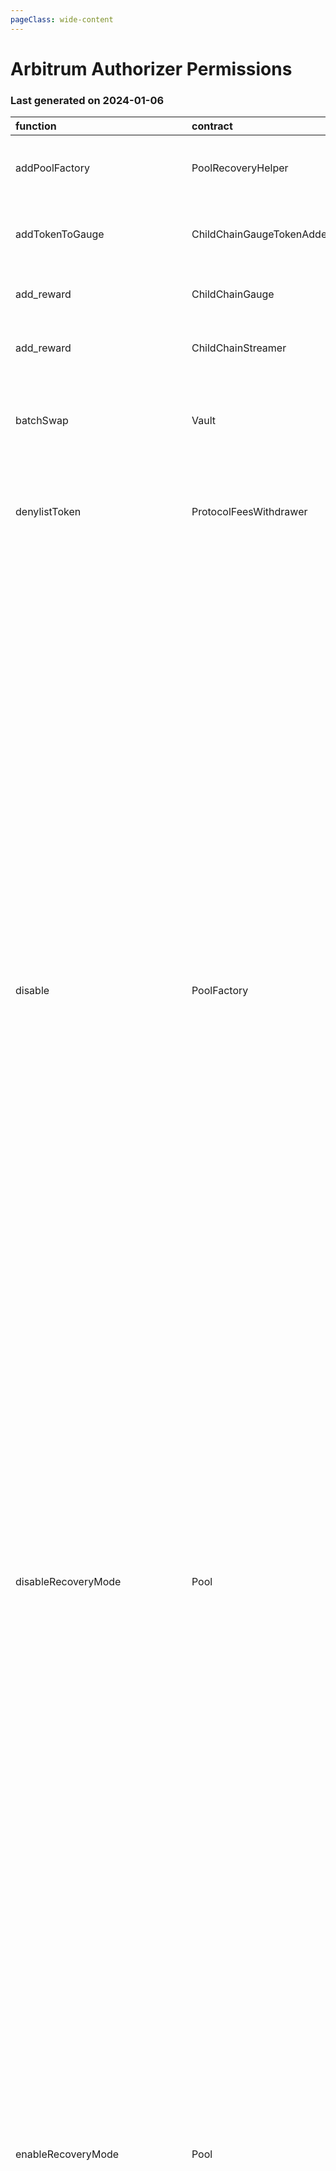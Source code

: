 ```yaml
---
pageClass: wide-content
---
```


# Arbitrum Authorizer Permissions

### Last generated on 2024-01-06

| function                          | contract                       | callerNames                                                                                                                                                                                                                    | callerAddresses                                                                                                                                                                                                                                                                                                                                                                                                                                                                                                                                                                                                          | deployments                                                                                                                                                                                                                                                                                                                                                                                                                                                                                                                                                                                                                                                                                                                                                                                                                                                                                                                                                                                                                                                                                                                                                                                                                                                                                                                                                                                                                                                                                                                                                                                                                                                                                                                                                                                                                                                                                                                                                                                                                                                                                                                                                                                                                                                                                                                                                                                                                                                                                                                                                                                                                                                                   | description                                                                                                                                                                                                                                                      |
|:----------------------------------|:-------------------------------|:-------------------------------------------------------------------------------------------------------------------------------------------------------------------------------------------------------------------------------|:-------------------------------------------------------------------------------------------------------------------------------------------------------------------------------------------------------------------------------------------------------------------------------------------------------------------------------------------------------------------------------------------------------------------------------------------------------------------------------------------------------------------------------------------------------------------------------------------------------------------------|:------------------------------------------------------------------------------------------------------------------------------------------------------------------------------------------------------------------------------------------------------------------------------------------------------------------------------------------------------------------------------------------------------------------------------------------------------------------------------------------------------------------------------------------------------------------------------------------------------------------------------------------------------------------------------------------------------------------------------------------------------------------------------------------------------------------------------------------------------------------------------------------------------------------------------------------------------------------------------------------------------------------------------------------------------------------------------------------------------------------------------------------------------------------------------------------------------------------------------------------------------------------------------------------------------------------------------------------------------------------------------------------------------------------------------------------------------------------------------------------------------------------------------------------------------------------------------------------------------------------------------------------------------------------------------------------------------------------------------------------------------------------------------------------------------------------------------------------------------------------------------------------------------------------------------------------------------------------------------------------------------------------------------------------------------------------------------------------------------------------------------------------------------------------------------------------------------------------------------------------------------------------------------------------------------------------------------------------------------------------------------------------------------------------------------------------------------------------------------------------------------------------------------------------------------------------------------------------------------------------------------------------------------------------------------|:-----------------------------------------------------------------------------------------------------------------------------------------------------------------------------------------------------------------------------------------------------------------|
| addPoolFactory                    | PoolRecoveryHelper             | ['multisigs/blabs_ops']                                                                                                                                                                                                        | ['[0x56ebA8dcDcEC3161Dd220c4B4131c27aF201F892](https://arbiscan.io/address/0x56ebA8dcDcEC3161Dd220c4B4131c27aF201F892)']                                                                                                                                                                                                                                                                                                                                                                                                                                                                                                 | ['[20221123-pool-recovery-helper](https://github.com/balancer/balancer-deployments/blob/master/tasks/20221123-pool-recovery-helper)']                                                                                                                                                                                                                                                                                                                                                                                                                                                                                                                                                                                                                                                                                                                                                                                                                                                                                                                                                                                                                                                                                                                                                                                                                                                                                                                                                                                                                                                                                                                                                                                                                                                                                                                                                                                                                                                                                                                                                                                                                                                                                                                                                                                                                                                                                                                                                                                                                                                                                                                                         | Adds a Pool Factory and all pools it created to the [poolRecoveryHelper](https://forum.balancer.fi/t/bip-121-permission-granting-recovery-mode/4045#grant-the-following-roles-to-the-balancer-labs-ops-multisigs-on-each-network-5) for monitoring.              |
| addTokenToGauge                   | ChildChainGaugeTokenAdder      | ['multisigs/lm']                                                                                                                                                                                                               | ['[0xc38c5f97B34E175FFd35407fc91a937300E33860](https://arbiscan.io/address/0xc38c5f97B34E175FFd35407fc91a937300E33860)']                                                                                                                                                                                                                                                                                                                                                                                                                                                                                                 | ['[20220527-child-chain-gauge-token-adder](https://github.com/balancer/balancer-deployments/blob/master/tasks/20220527-child-chain-gauge-token-adder)']                                                                                                                                                                                                                                                                                                                                                                                                                                                                                                                                                                                                                                                                                                                                                                                                                                                                                                                                                                                                                                                                                                                                                                                                                                                                                                                                                                                                                                                                                                                                                                                                                                                                                                                                                                                                                                                                                                                                                                                                                                                                                                                                                                                                                                                                                                                                                                                                                                                                                                                       | Whitelists a new token to be used as a reward token for a particular gauge.                                                                                                                                                                                      |
| add_reward                        | ChildChainGauge                | ['multisigs/lm']                                                                                                                                                                                                               | ['[0xc38c5f97B34E175FFd35407fc91a937300E33860](https://arbiscan.io/address/0xc38c5f97B34E175FFd35407fc91a937300E33860)']                                                                                                                                                                                                                                                                                                                                                                                                                                                                                                 | ['[20230316-child-chain-gauge-factory-v2](https://github.com/balancer/balancer-deployments/blob/master/tasks/20230316-child-chain-gauge-factory-v2)']                                                                                                                                                                                                                                                                                                                                                                                                                                                                                                                                                                                                                                                                                                                                                                                                                                                                                                                                                                                                                                                                                                                                                                                                                                                                                                                                                                                                                                                                                                                                                                                                                                                                                                                                                                                                                                                                                                                                                                                                                                                                                                                                                                                                                                                                                                                                                                                                                                                                                                                         | Enables a reward token for direct incentives on a gauge.                                                                                                                                                                                                         |
| add_reward                        | ChildChainStreamer             | ['20220527-child-chain-gauge-token-adder/ChildChainGaugeTokenAdder']                                                                                                                                                           | ['[0xbfD9769b061E57e478690299011A028194D66e3C](https://arbiscan.io/address/0xbfD9769b061E57e478690299011A028194D66e3C)']                                                                                                                                                                                                                                                                                                                                                                                                                                                                                                 | ['[20220413-child-chain-gauge-factory](https://github.com/balancer/balancer-deployments/blob/master/tasks/20220413-child-chain-gauge-factory)']                                                                                                                                                                                                                                                                                                                                                                                                                                                                                                                                                                                                                                                                                                                                                                                                                                                                                                                                                                                                                                                                                                                                                                                                                                                                                                                                                                                                                                                                                                                                                                                                                                                                                                                                                                                                                                                                                                                                                                                                                                                                                                                                                                                                                                                                                                                                                                                                                                                                                                                               | Not Found                                                                                                                                                                                                                                                        |
| batchSwap                         | Vault                          | ['20211203-batch-relayer/BalancerRelayer', '20231031-batch-relayer-v6/BalancerRelayer', '20230314-batch-relayer-v5/BalancerRelayer', '20220720-batch-relayer-v3/BalancerRelayer', '20220916-batch-relayer-v4/BalancerRelayer'] | ['[0x9B892E515D2Ab8869F17488d64B3b918731cc70d](https://arbiscan.io/address/0x9B892E515D2Ab8869F17488d64B3b918731cc70d)', '[0x5bf3B7c14b10f16939d63Bd679264A1Aa951B4D5](https://arbiscan.io/address/0x5bf3B7c14b10f16939d63Bd679264A1Aa951B4D5)', '[0x42E49B48573c725ee32d2579060Ed06894f97002](https://arbiscan.io/address/0x42E49B48573c725ee32d2579060Ed06894f97002)', '[0x466262c2a275aB106E54D95B5B04603e12b58cA1](https://arbiscan.io/address/0x466262c2a275aB106E54D95B5B04603e12b58cA1)', '[0x598ce0f1ab64B27256759ef99d883EE51138b9bd](https://arbiscan.io/address/0x598ce0f1ab64B27256759ef99d883EE51138b9bd)'] | ['[20210418-vault](https://github.com/balancer/balancer-deployments/blob/master/tasks/20210418-vault)']                                                                                                                                                                                                                                                                                                                                                                                                                                                                                                                                                                                                                                                                                                                                                                                                                                                                                                                                                                                                                                                                                                                                                                                                                                                                                                                                                                                                                                                                                                                                                                                                                                                                                                                                                                                                                                                                                                                                                                                                                                                                                                                                                                                                                                                                                                                                                                                                                                                                                                                                                                       | Allow a relayer to make a multihop trade or source liquidity from multiple pools on a users behalf.  [Relayer permissions notes](https://github.com/BalancerMaxis/multisig-ops/blob/staging/docs/Authorizer/vault_permissions.md).                               |
| denylistToken                     | ProtocolFeesWithdrawer         | ['multisigs/emergency']                                                                                                                                                                                                        | ['[0xf404C5a0c02397f0908A3524fc5eb84e68Bbe60D](https://arbiscan.io/address/0xf404C5a0c02397f0908A3524fc5eb84e68Bbe60D)']                                                                                                                                                                                                                                                                                                                                                                                                                                                                                                 | ['[20220517-protocol-fee-withdrawer](https://github.com/balancer/balancer-deployments/blob/master/tasks/20220517-protocol-fee-withdrawer)']                                                                                                                                                                                                                                                                                                                                                                                                                                                                                                                                                                                                                                                                                                                                                                                                                                                                                                                                                                                                                                                                                                                                                                                                                                                                                                                                                                                                                                                                                                                                                                                                                                                                                                                                                                                                                                                                                                                                                                                                                                                                                                                                                                                                                                                                                                                                                                                                                                                                                                                                   | Adds a token to the ProtocolFeeWithdrawer deny list which prevents the withdrawal of that token from the ProtocolFeeCollector.                                                                                                                                   |
| disable                           | PoolFactory                    | ['multisigs/dao', 'multisigs/emergency', 'multisigs/blabs_ops']                                                                                                                                                                | ['[0xaF23DC5983230E9eEAf93280e312e57539D098D0](https://arbiscan.io/address/0xaF23DC5983230E9eEAf93280e312e57539D098D0)', '[0xf404C5a0c02397f0908A3524fc5eb84e68Bbe60D](https://arbiscan.io/address/0xf404C5a0c02397f0908A3524fc5eb84e68Bbe60D)', '[0x56ebA8dcDcEC3161Dd220c4B4131c27aF201F892](https://arbiscan.io/address/0x56ebA8dcDcEC3161Dd220c4B4131c27aF201F892)']                                                                                                                                                                                                                                                 | ['[20230206-erc4626-linear-pool-v3](https://github.com/balancer/balancer-deployments/blob/master/tasks/20230206-erc4626-linear-pool-v3)', '[20230320-weighted-pool-v4](https://github.com/balancer/balancer-deployments/blob/master/tasks/20230320-weighted-pool-v4)', '[20230213-yearn-linear-pool](https://github.com/balancer/balancer-deployments/blob/master/tasks/20230213-yearn-linear-pool)', '[20230206-weighted-pool-v3](https://github.com/balancer/balancer-deployments/blob/master/tasks/20230206-weighted-pool-v3)', '[20230411-managed-pool-v2](https://github.com/balancer/balancer-deployments/blob/master/tasks/20230411-managed-pool-v2)', '[20230410-aave-linear-pool-v5](https://github.com/balancer/balancer-deployments/blob/master/tasks/20230410-aave-linear-pool-v5)', '[20230206-aave-rebalanced-linear-pool-v4](https://github.com/balancer/balancer-deployments/blob/master/tasks/20230206-aave-rebalanced-linear-pool-v4)', '[20221122-composable-stable-pool-v2](https://github.com/balancer/balancer-deployments/blob/master/tasks/20221122-composable-stable-pool-v2)', '[20220908-weighted-pool-v2](https://github.com/balancer/balancer-deployments/blob/master/tasks/20220908-weighted-pool-v2)', '[20230711-composable-stable-pool-v5](https://github.com/balancer/balancer-deployments/blob/master/tasks/20230711-composable-stable-pool-v5)', '[20230320-composable-stable-pool-v4](https://github.com/balancer/balancer-deployments/blob/master/tasks/20230320-composable-stable-pool-v4)', '[20230206-composable-stable-pool-v3](https://github.com/balancer/balancer-deployments/blob/master/tasks/20230206-composable-stable-pool-v3)', '[20230409-yearn-linear-pool-v2](https://github.com/balancer/balancer-deployments/blob/master/tasks/20230409-yearn-linear-pool-v2)', '[20211202-no-protocol-fee-lbp](https://github.com/balancer/balancer-deployments/blob/master/tasks/20211202-no-protocol-fee-lbp)', '[20221207-aave-rebalanced-linear-pool-v3](https://github.com/balancer/balancer-deployments/blob/master/tasks/20221207-aave-rebalanced-linear-pool-v3)', '[20230409-erc4626-linear-pool-v4](https://github.com/balancer/balancer-deployments/blob/master/tasks/20230409-erc4626-linear-pool-v4)', '[20221021-managed-pool](https://github.com/balancer/balancer-deployments/blob/master/tasks/20221021-managed-pool)', '[20220817-aave-rebalanced-linear-pool](https://github.com/balancer/balancer-deployments/blob/master/tasks/20220817-aave-rebalanced-linear-pool)', '[20220906-composable-stable-pool](https://github.com/balancer/balancer-deployments/blob/master/tasks/20220906-composable-stable-pool)'] | Disables new creation of pools from a pool factory.                                                                                                                                                                                                              |
| disableRecoveryMode               | Pool                           | ['multisigs/emergency']                                                                                                                                                                                                        | ['[0xf404C5a0c02397f0908A3524fc5eb84e68Bbe60D](https://arbiscan.io/address/0xf404C5a0c02397f0908A3524fc5eb84e68Bbe60D)']                                                                                                                                                                                                                                                                                                                                                                                                                                                                                                 | ['[20221122-composable-stable-pool-v2](https://github.com/balancer/balancer-deployments/blob/master/tasks/20221122-composable-stable-pool-v2)', '[20230320-weighted-pool-v4](https://github.com/balancer/balancer-deployments/blob/master/tasks/20230320-weighted-pool-v4)', '[20230320-composable-stable-pool-v4](https://github.com/balancer/balancer-deployments/blob/master/tasks/20230320-composable-stable-pool-v4)', '[20230711-composable-stable-pool-v5](https://github.com/balancer/balancer-deployments/blob/master/tasks/20230711-composable-stable-pool-v5)', '[20230206-weighted-pool-v3](https://github.com/balancer/balancer-deployments/blob/master/tasks/20230206-weighted-pool-v3)', '[20230206-composable-stable-pool-v3](https://github.com/balancer/balancer-deployments/blob/master/tasks/20230206-composable-stable-pool-v3)', '[20220906-composable-stable-pool](https://github.com/balancer/balancer-deployments/blob/master/tasks/20220906-composable-stable-pool)']                                                                                                                                                                                                                                                                                                                                                                                                                                                                                                                                                                                                                                                                                                                                                                                                                                                                                                                                                                                                                                                                                                                                                                                                                                                                                                                                                                                                                                                                                                                                                                                                                                                                               | Removes a pool from [Recovery Mode](https://medium.com/@0xSkly/inside-balancer-code-recoverymode-9af34ce5ab72).                                                                                                                                                  |
| enableRecoveryMode                | Pool                           | ['multisigs/dao', 'multisigs/emergency', '20221123-pool-recovery-helper/PoolRecoveryHelper']                                                                                                                                   | ['[0xaF23DC5983230E9eEAf93280e312e57539D098D0](https://arbiscan.io/address/0xaF23DC5983230E9eEAf93280e312e57539D098D0)', '[0xf404C5a0c02397f0908A3524fc5eb84e68Bbe60D](https://arbiscan.io/address/0xf404C5a0c02397f0908A3524fc5eb84e68Bbe60D)', '[0xb5e56CC3d2e38e53b1166175C59e921A37cDC1E2](https://arbiscan.io/address/0xb5e56CC3d2e38e53b1166175C59e921A37cDC1E2)']                                                                                                                                                                                                                                                 | ['[20220908-weighted-pool-v2](https://github.com/balancer/balancer-deployments/blob/master/tasks/20220908-weighted-pool-v2)', '[20230206-aave-rebalanced-linear-pool-v4](https://github.com/balancer/balancer-deployments/blob/master/tasks/20230206-aave-rebalanced-linear-pool-v4)', '[20221122-composable-stable-pool-v2](https://github.com/balancer/balancer-deployments/blob/master/tasks/20221122-composable-stable-pool-v2)', '[20230410-aave-linear-pool-v5](https://github.com/balancer/balancer-deployments/blob/master/tasks/20230410-aave-linear-pool-v5)', '[20230206-erc4626-linear-pool-v3](https://github.com/balancer/balancer-deployments/blob/master/tasks/20230206-erc4626-linear-pool-v3)', '[20230320-weighted-pool-v4](https://github.com/balancer/balancer-deployments/blob/master/tasks/20230320-weighted-pool-v4)', '[20230711-composable-stable-pool-v5](https://github.com/balancer/balancer-deployments/blob/master/tasks/20230711-composable-stable-pool-v5)', '[20230320-composable-stable-pool-v4](https://github.com/balancer/balancer-deployments/blob/master/tasks/20230320-composable-stable-pool-v4)', '[20230213-yearn-linear-pool](https://github.com/balancer/balancer-deployments/blob/master/tasks/20230213-yearn-linear-pool)', '[20220817-aave-rebalanced-linear-pool](https://github.com/balancer/balancer-deployments/blob/master/tasks/20220817-aave-rebalanced-linear-pool)', '[20230206-weighted-pool-v3](https://github.com/balancer/balancer-deployments/blob/master/tasks/20230206-weighted-pool-v3)', '[20230206-composable-stable-pool-v3](https://github.com/balancer/balancer-deployments/blob/master/tasks/20230206-composable-stable-pool-v3)', '[20230409-yearn-linear-pool-v2](https://github.com/balancer/balancer-deployments/blob/master/tasks/20230409-yearn-linear-pool-v2)', '[20220609-stable-pool-v2](https://github.com/balancer/balancer-deployments/blob/master/tasks/20220609-stable-pool-v2)', '[20230411-managed-pool-v2](https://github.com/balancer/balancer-deployments/blob/master/tasks/20230411-managed-pool-v2)', '[20220906-composable-stable-pool](https://github.com/balancer/balancer-deployments/blob/master/tasks/20220906-composable-stable-pool)', '[20221207-aave-rebalanced-linear-pool-v3](https://github.com/balancer/balancer-deployments/blob/master/tasks/20221207-aave-rebalanced-linear-pool-v3)', '[20230409-erc4626-linear-pool-v4](https://github.com/balancer/balancer-deployments/blob/master/tasks/20230409-erc4626-linear-pool-v4)']                                                                                                                                | Puts a pool into [Recovery Mode](https://medium.com/@0xSkly/inside-balancer-code-recoverymode-9af34ce5ab72).                                                                                                                                                     |
| exitPool                          | Vault                          | ['20211203-batch-relayer/BalancerRelayer', '20231031-batch-relayer-v6/BalancerRelayer', '20230314-batch-relayer-v5/BalancerRelayer', '20220720-batch-relayer-v3/BalancerRelayer', '20220916-batch-relayer-v4/BalancerRelayer'] | ['[0x9B892E515D2Ab8869F17488d64B3b918731cc70d](https://arbiscan.io/address/0x9B892E515D2Ab8869F17488d64B3b918731cc70d)', '[0x5bf3B7c14b10f16939d63Bd679264A1Aa951B4D5](https://arbiscan.io/address/0x5bf3B7c14b10f16939d63Bd679264A1Aa951B4D5)', '[0x42E49B48573c725ee32d2579060Ed06894f97002](https://arbiscan.io/address/0x42E49B48573c725ee32d2579060Ed06894f97002)', '[0x466262c2a275aB106E54D95B5B04603e12b58cA1](https://arbiscan.io/address/0x466262c2a275aB106E54D95B5B04603e12b58cA1)', '[0x598ce0f1ab64B27256759ef99d883EE51138b9bd](https://arbiscan.io/address/0x598ce0f1ab64B27256759ef99d883EE51138b9bd)'] | ['[20210418-vault](https://github.com/balancer/balancer-deployments/blob/master/tasks/20210418-vault)']                                                                                                                                                                                                                                                                                                                                                                                                                                                                                                                                                                                                                                                                                                                                                                                                                                                                                                                                                                                                                                                                                                                                                                                                                                                                                                                                                                                                                                                                                                                                                                                                                                                                                                                                                                                                                                                                                                                                                                                                                                                                                                                                                                                                                                                                                                                                                                                                                                                                                                                                                                       | Allow a relayer to remove liquidity from a pool on the user's behalf.  [Relayer permissions notes](https://github.com/BalancerMaxis/multisig-ops/blob/staging/docs/Authorizer/vault_permissions.md).                                                             |
| joinPool                          | Vault                          | ['20211203-batch-relayer/BalancerRelayer', '20231031-batch-relayer-v6/BalancerRelayer', '20230314-batch-relayer-v5/BalancerRelayer', '20220720-batch-relayer-v3/BalancerRelayer', '20220916-batch-relayer-v4/BalancerRelayer'] | ['[0x9B892E515D2Ab8869F17488d64B3b918731cc70d](https://arbiscan.io/address/0x9B892E515D2Ab8869F17488d64B3b918731cc70d)', '[0x5bf3B7c14b10f16939d63Bd679264A1Aa951B4D5](https://arbiscan.io/address/0x5bf3B7c14b10f16939d63Bd679264A1Aa951B4D5)', '[0x42E49B48573c725ee32d2579060Ed06894f97002](https://arbiscan.io/address/0x42E49B48573c725ee32d2579060Ed06894f97002)', '[0x466262c2a275aB106E54D95B5B04603e12b58cA1](https://arbiscan.io/address/0x466262c2a275aB106E54D95B5B04603e12b58cA1)', '[0x598ce0f1ab64B27256759ef99d883EE51138b9bd](https://arbiscan.io/address/0x598ce0f1ab64B27256759ef99d883EE51138b9bd)'] | ['[20210418-vault](https://github.com/balancer/balancer-deployments/blob/master/tasks/20210418-vault)']                                                                                                                                                                                                                                                                                                                                                                                                                                                                                                                                                                                                                                                                                                                                                                                                                                                                                                                                                                                                                                                                                                                                                                                                                                                                                                                                                                                                                                                                                                                                                                                                                                                                                                                                                                                                                                                                                                                                                                                                                                                                                                                                                                                                                                                                                                                                                                                                                                                                                                                                                                       | Allow a relayer to add liquidity to a pool on the user's behalf.   [Relayer permissions notes](https://github.com/BalancerMaxis/multisig-ops/blob/staging/docs/Authorizer/vault_permissions.md).                                                                 |
| manageUserBalance                 | Vault                          | ['20211203-batch-relayer/BalancerRelayer', '20231031-batch-relayer-v6/BalancerRelayer', '20230314-batch-relayer-v5/BalancerRelayer', '20220720-batch-relayer-v3/BalancerRelayer', '20220916-batch-relayer-v4/BalancerRelayer'] | ['[0x9B892E515D2Ab8869F17488d64B3b918731cc70d](https://arbiscan.io/address/0x9B892E515D2Ab8869F17488d64B3b918731cc70d)', '[0x5bf3B7c14b10f16939d63Bd679264A1Aa951B4D5](https://arbiscan.io/address/0x5bf3B7c14b10f16939d63Bd679264A1Aa951B4D5)', '[0x42E49B48573c725ee32d2579060Ed06894f97002](https://arbiscan.io/address/0x42E49B48573c725ee32d2579060Ed06894f97002)', '[0x466262c2a275aB106E54D95B5B04603e12b58cA1](https://arbiscan.io/address/0x466262c2a275aB106E54D95B5B04603e12b58cA1)', '[0x598ce0f1ab64B27256759ef99d883EE51138b9bd](https://arbiscan.io/address/0x598ce0f1ab64B27256759ef99d883EE51138b9bd)'] | ['[20210418-vault](https://github.com/balancer/balancer-deployments/blob/master/tasks/20210418-vault)']                                                                                                                                                                                                                                                                                                                                                                                                                                                                                                                                                                                                                                                                                                                                                                                                                                                                                                                                                                                                                                                                                                                                                                                                                                                                                                                                                                                                                                                                                                                                                                                                                                                                                                                                                                                                                                                                                                                                                                                                                                                                                                                                                                                                                                                                                                                                                                                                                                                                                                                                                                       | Utilize existing Vault allowances and internal balances so that a user does not have to re-approve the new relayer for each token. [Relayer permissions notes](https://github.com/BalancerMaxis/multisig-ops/blob/staging/docs/Authorizer/vault_permissions.md). |
| notify_reward_amount              | ChildChainStreamer             | ['multisigs/blabs_ops']                                                                                                                                                                                                        | ['[0x56ebA8dcDcEC3161Dd220c4B4131c27aF201F892](https://arbiscan.io/address/0x56ebA8dcDcEC3161Dd220c4B4131c27aF201F892)']                                                                                                                                                                                                                                                                                                                                                                                                                                                                                                 | ['[20220413-child-chain-gauge-factory](https://github.com/balancer/balancer-deployments/blob/master/tasks/20220413-child-chain-gauge-factory)']                                                                                                                                                                                                                                                                                                                                                                                                                                                                                                                                                                                                                                                                                                                                                                                                                                                                                                                                                                                                                                                                                                                                                                                                                                                                                                                                                                                                                                                                                                                                                                                                                                                                                                                                                                                                                                                                                                                                                                                                                                                                                                                                                                                                                                                                                                                                                                                                                                                                                                                               | Begins a seven day distribution of token rewards.                                                                                                                                                                                                                |
| pause                             | Pool                           | ['multisigs/emergency']                                                                                                                                                                                                        | ['[0xf404C5a0c02397f0908A3524fc5eb84e68Bbe60D](https://arbiscan.io/address/0xf404C5a0c02397f0908A3524fc5eb84e68Bbe60D)']                                                                                                                                                                                                                                                                                                                                                                                                                                                                                                 | ['[20220908-weighted-pool-v2](https://github.com/balancer/balancer-deployments/blob/master/tasks/20220908-weighted-pool-v2)', '[20221122-composable-stable-pool-v2](https://github.com/balancer/balancer-deployments/blob/master/tasks/20221122-composable-stable-pool-v2)', '[20230320-weighted-pool-v4](https://github.com/balancer/balancer-deployments/blob/master/tasks/20230320-weighted-pool-v4)', '[20230320-composable-stable-pool-v4](https://github.com/balancer/balancer-deployments/blob/master/tasks/20230320-composable-stable-pool-v4)', '[20230711-composable-stable-pool-v5](https://github.com/balancer/balancer-deployments/blob/master/tasks/20230711-composable-stable-pool-v5)', '[20220817-aave-rebalanced-linear-pool](https://github.com/balancer/balancer-deployments/blob/master/tasks/20220817-aave-rebalanced-linear-pool)', '[20230206-weighted-pool-v3](https://github.com/balancer/balancer-deployments/blob/master/tasks/20230206-weighted-pool-v3)', '[20230206-composable-stable-pool-v3](https://github.com/balancer/balancer-deployments/blob/master/tasks/20230206-composable-stable-pool-v3)', '[20230409-yearn-linear-pool-v2](https://github.com/balancer/balancer-deployments/blob/master/tasks/20230409-yearn-linear-pool-v2)', '[20230411-managed-pool-v2](https://github.com/balancer/balancer-deployments/blob/master/tasks/20230411-managed-pool-v2)', '[20220906-composable-stable-pool](https://github.com/balancer/balancer-deployments/blob/master/tasks/20220906-composable-stable-pool)', '[20230410-aave-linear-pool-v5](https://github.com/balancer/balancer-deployments/blob/master/tasks/20230410-aave-linear-pool-v5)', '[20230409-erc4626-linear-pool-v4](https://github.com/balancer/balancer-deployments/blob/master/tasks/20230409-erc4626-linear-pool-v4)']                                                                                                                                                                                                                                                                                                                                                                                                                                                                                                                                                                                                                                                                                                                                                                                                                                                   | Stops trading in a pool.  Proportinal withdraws are still possible.                                                                                                                                                                                              |
| registerProtocolId                | ProtocolIdRegistry             | ['multisigs/lm']                                                                                                                                                                                                               | ['[0xc38c5f97B34E175FFd35407fc91a937300E33860](https://arbiscan.io/address/0xc38c5f97B34E175FFd35407fc91a937300E33860)']                                                                                                                                                                                                                                                                                                                                                                                                                                                                                                 | ['[20230223-protocol-id-registry](https://github.com/balancer/balancer-deployments/blob/master/tasks/20230223-protocol-id-registry)']                                                                                                                                                                                                                                                                                                                                                                                                                                                                                                                                                                                                                                                                                                                                                                                                                                                                                                                                                                                                                                                                                                                                                                                                                                                                                                                                                                                                                                                                                                                                                                                                                                                                                                                                                                                                                                                                                                                                                                                                                                                                                                                                                                                                                                                                                                                                                                                                                                                                                                                                         | Registers a protocol in the linear pool protocol registry.                                                                                                                                                                                                       |
| removePoolFactory                 | PoolRecoveryHelper             | ['multisigs/blabs_ops']                                                                                                                                                                                                        | ['[0x56ebA8dcDcEC3161Dd220c4B4131c27aF201F892](https://arbiscan.io/address/0x56ebA8dcDcEC3161Dd220c4B4131c27aF201F892)']                                                                                                                                                                                                                                                                                                                                                                                                                                                                                                 | ['[20221123-pool-recovery-helper](https://github.com/balancer/balancer-deployments/blob/master/tasks/20221123-pool-recovery-helper)']                                                                                                                                                                                                                                                                                                                                                                                                                                                                                                                                                                                                                                                                                                                                                                                                                                                                                                                                                                                                                                                                                                                                                                                                                                                                                                                                                                                                                                                                                                                                                                                                                                                                                                                                                                                                                                                                                                                                                                                                                                                                                                                                                                                                                                                                                                                                                                                                                                                                                                                                         | Removes a Pool Factory and all pools it created to the [poolRecoveryHelper](https://forum.balancer.fi/t/bip-121-permission-granting-recovery-mode/4045#grant-the-following-roles-to-the-balancer-labs-ops-multisigs-on-each-network-5) for monitoring.           |
| renameProtocolId                  | ProtocolIdRegistry             | ['multisigs/lm']                                                                                                                                                                                                               | ['[0xc38c5f97B34E175FFd35407fc91a937300E33860](https://arbiscan.io/address/0xc38c5f97B34E175FFd35407fc91a937300E33860)']                                                                                                                                                                                                                                                                                                                                                                                                                                                                                                 | ['[20230223-protocol-id-registry](https://github.com/balancer/balancer-deployments/blob/master/tasks/20230223-protocol-id-registry)']                                                                                                                                                                                                                                                                                                                                                                                                                                                                                                                                                                                                                                                                                                                                                                                                                                                                                                                                                                                                                                                                                                                                                                                                                                                                                                                                                                                                                                                                                                                                                                                                                                                                                                                                                                                                                                                                                                                                                                                                                                                                                                                                                                                                                                                                                                                                                                                                                                                                                                                                         | Rename a protocolId in the linear pool protocol registry.                                                                                                                                                                                                        |
| setFeeTypePercentage              | ProtocolFeePercentagesProvider | ['UNDEF']                                                                                                                                                                                                                      | ['[0x6207ed574152496c9B072C24FD87cE9cd9E17320](https://arbiscan.io/address/0x6207ed574152496c9B072C24FD87cE9cd9E17320)']                                                                                                                                                                                                                                                                                                                                                                                                                                                                                                 | ['[20220725-protocol-fee-percentages-provider](https://github.com/balancer/balancer-deployments/blob/master/tasks/20220725-protocol-fee-percentages-provider)']                                                                                                                                                                                                                                                                                                                                                                                                                                                                                                                                                                                                                                                                                                                                                                                                                                                                                                                                                                                                                                                                                                                                                                                                                                                                                                                                                                                                                                                                                                                                                                                                                                                                                                                                                                                                                                                                                                                                                                                                                                                                                                                                                                                                                                                                                                                                                                                                                                                                                                               | Sets the protocol fee for a particular fee type for this deployment.                                                                                                                                                                                             |
| setFlashLoanFeePercentage         | ProtocolFeesCollector          | ['20220725-protocol-fee-percentages-provider/ProtocolFeePercentagesProvider']                                                                                                                                                  | ['[0x5ef4c5352882b10893b70DbcaA0C000965bd23c5](https://arbiscan.io/address/0x5ef4c5352882b10893b70DbcaA0C000965bd23c5)']                                                                                                                                                                                                                                                                                                                                                                                                                                                                                                 | ['[20210418-vault](https://github.com/balancer/balancer-deployments/blob/master/tasks/20210418-vault)']                                                                                                                                                                                                                                                                                                                                                                                                                                                                                                                                                                                                                                                                                                                                                                                                                                                                                                                                                                                                                                                                                                                                                                                                                                                                                                                                                                                                                                                                                                                                                                                                                                                                                                                                                                                                                                                                                                                                                                                                                                                                                                                                                                                                                                                                                                                                                                                                                                                                                                                                                                       | Sets the protocol fee charged on flash loans for this deployment.                                                                                                                                                                                                |
| setPaused                         | Pool                           | ['UNDEF']                                                                                                                                                                                                                      | ['[0xE8E4ee488363A032aA57AbE2c0E8BfD6c66685b5](https://arbiscan.io/address/0xE8E4ee488363A032aA57AbE2c0E8BfD6c66685b5)']                                                                                                                                                                                                                                                                                                                                                                                                                                                                                                 | ['[20210418-weighted-pool](https://github.com/balancer/balancer-deployments/blob/master/tasks/20210418-weighted-pool)']                                                                                                                                                                                                                                                                                                                                                                                                                                                                                                                                                                                                                                                                                                                                                                                                                                                                                                                                                                                                                                                                                                                                                                                                                                                                                                                                                                                                                                                                                                                                                                                                                                                                                                                                                                                                                                                                                                                                                                                                                                                                                                                                                                                                                                                                                                                                                                                                                                                                                                                                                       | Stops all trading activity involving the vault.                                                                                                                                                                                                                  |
| setRelayerApproval                | Vault                          | ['20211203-batch-relayer/BalancerRelayer', '20231031-batch-relayer-v6/BalancerRelayer', '20230314-batch-relayer-v5/BalancerRelayer', '20220720-batch-relayer-v3/BalancerRelayer', '20220916-batch-relayer-v4/BalancerRelayer'] | ['[0x9B892E515D2Ab8869F17488d64B3b918731cc70d](https://arbiscan.io/address/0x9B892E515D2Ab8869F17488d64B3b918731cc70d)', '[0x5bf3B7c14b10f16939d63Bd679264A1Aa951B4D5](https://arbiscan.io/address/0x5bf3B7c14b10f16939d63Bd679264A1Aa951B4D5)', '[0x42E49B48573c725ee32d2579060Ed06894f97002](https://arbiscan.io/address/0x42E49B48573c725ee32d2579060Ed06894f97002)', '[0x466262c2a275aB106E54D95B5B04603e12b58cA1](https://arbiscan.io/address/0x466262c2a275aB106E54D95B5B04603e12b58cA1)', '[0x598ce0f1ab64B27256759ef99d883EE51138b9bd](https://arbiscan.io/address/0x598ce0f1ab64B27256759ef99d883EE51138b9bd)'] | ['[20210418-vault](https://github.com/balancer/balancer-deployments/blob/master/tasks/20210418-vault)']                                                                                                                                                                                                                                                                                                                                                                                                                                                                                                                                                                                                                                                                                                                                                                                                                                                                                                                                                                                                                                                                                                                                                                                                                                                                                                                                                                                                                                                                                                                                                                                                                                                                                                                                                                                                                                                                                                                                                                                                                                                                                                                                                                                                                                                                                                                                                                                                                                                                                                                                                                       | Approve the relayer on the user's behalf (user must still provide a signed message). [Relayer permissions notes](https://github.com/BalancerMaxis/multisig-ops/blob/staging/docs/Authorizer/vault_permissions.md).                                               |
| setSwapFeePercentage              | Pool                           | ['multisigs/feeManager', 'multisigs/lm', 'UNDEF']                                                                                                                                                                              | ['[0xad3b67BCA8935Cb510C8D18bD45F0b94F54A968f](https://arbiscan.io/address/0xad3b67BCA8935Cb510C8D18bD45F0b94F54A968f)', '[0xc38c5f97B34E175FFd35407fc91a937300E33860](https://arbiscan.io/address/0xc38c5f97B34E175FFd35407fc91a937300E33860)', '[0x7c68c42De679ffB0f16216154C996C354cF1161B](https://arbiscan.io/address/0x7c68c42De679ffB0f16216154C996C354cF1161B)']                                                                                                                                                                                                                                                 | ['[20220908-weighted-pool-v2](https://github.com/balancer/balancer-deployments/blob/master/tasks/20220908-weighted-pool-v2)', '[20230206-aave-rebalanced-linear-pool-v4](https://github.com/balancer/balancer-deployments/blob/master/tasks/20230206-aave-rebalanced-linear-pool-v4)', '[20221122-composable-stable-pool-v2](https://github.com/balancer/balancer-deployments/blob/master/tasks/20221122-composable-stable-pool-v2)', '[20210624-stable-pool](https://github.com/balancer/balancer-deployments/blob/master/tasks/20210624-stable-pool)', '[20210418-weighted-pool](https://github.com/balancer/balancer-deployments/blob/master/tasks/20210418-weighted-pool)', '[20230206-erc4626-linear-pool-v3](https://github.com/balancer/balancer-deployments/blob/master/tasks/20230206-erc4626-linear-pool-v3)', '[20230320-weighted-pool-v4](https://github.com/balancer/balancer-deployments/blob/master/tasks/20230320-weighted-pool-v4)', '[20230711-composable-stable-pool-v5](https://github.com/balancer/balancer-deployments/blob/master/tasks/20230711-composable-stable-pool-v5)', '[20230320-composable-stable-pool-v4](https://github.com/balancer/balancer-deployments/blob/master/tasks/20230320-composable-stable-pool-v4)', '[20230213-yearn-linear-pool](https://github.com/balancer/balancer-deployments/blob/master/tasks/20230213-yearn-linear-pool)', '[20220817-aave-rebalanced-linear-pool](https://github.com/balancer/balancer-deployments/blob/master/tasks/20220817-aave-rebalanced-linear-pool)', '[20230206-weighted-pool-v3](https://github.com/balancer/balancer-deployments/blob/master/tasks/20230206-weighted-pool-v3)', '[20230206-composable-stable-pool-v3](https://github.com/balancer/balancer-deployments/blob/master/tasks/20230206-composable-stable-pool-v3)', '[20230409-yearn-linear-pool-v2](https://github.com/balancer/balancer-deployments/blob/master/tasks/20230409-yearn-linear-pool-v2)', '[20220609-stable-pool-v2](https://github.com/balancer/balancer-deployments/blob/master/tasks/20220609-stable-pool-v2)', '[20220906-composable-stable-pool](https://github.com/balancer/balancer-deployments/blob/master/tasks/20220906-composable-stable-pool)', '[20230410-aave-linear-pool-v5](https://github.com/balancer/balancer-deployments/blob/master/tasks/20230410-aave-linear-pool-v5)', '[20230409-erc4626-linear-pool-v4](https://github.com/balancer/balancer-deployments/blob/master/tasks/20230409-erc4626-linear-pool-v4)']                                                                                                                                                                          | **Pools:** Authorize change of swap fees for pools that delegate ownership to Balancer Governance: 0xba1ba1... **Deployments**: Sets the protocol fee charged on swaps for this deployment.                                                                      |
| setSwapFeePercentage              | ProtocolFeesCollector          | ['20220725-protocol-fee-percentages-provider/ProtocolFeePercentagesProvider', 'UNDEF']                                                                                                                                         | ['[0x6207ed574152496c9B072C24FD87cE9cd9E17320](https://arbiscan.io/address/0x6207ed574152496c9B072C24FD87cE9cd9E17320)', '[0x5ef4c5352882b10893b70DbcaA0C000965bd23c5](https://arbiscan.io/address/0x5ef4c5352882b10893b70DbcaA0C000965bd23c5)']                                                                                                                                                                                                                                                                                                                                                                         | ['[20210418-vault](https://github.com/balancer/balancer-deployments/blob/master/tasks/20210418-vault)']                                                                                                                                                                                                                                                                                                                                                                                                                                                                                                                                                                                                                                                                                                                                                                                                                                                                                                                                                                                                                                                                                                                                                                                                                                                                                                                                                                                                                                                                                                                                                                                                                                                                                                                                                                                                                                                                                                                                                                                                                                                                                                                                                                                                                                                                                                                                                                                                                                                                                                                                                                       | **Pools:** Authorize change of swap fees for pools that delegate ownership to Balancer Governance: 0xba1ba1... **Deployments**: Sets the protocol fee charged on swaps for this deployment.                                                                      |
| setSwapFeePercentage              | WeightedPool2Tokens            | ['UNDEF']                                                                                                                                                                                                                      | ['[0xad3b67BCA8935Cb510C8D18bD45F0b94F54A968f](https://arbiscan.io/address/0xad3b67BCA8935Cb510C8D18bD45F0b94F54A968f)']                                                                                                                                                                                                                                                                                                                                                                                                                                                                                                 | ['[20210418-weighted-pool](https://github.com/balancer/balancer-deployments/blob/master/tasks/20210418-weighted-pool)']                                                                                                                                                                                                                                                                                                                                                                                                                                                                                                                                                                                                                                                                                                                                                                                                                                                                                                                                                                                                                                                                                                                                                                                                                                                                                                                                                                                                                                                                                                                                                                                                                                                                                                                                                                                                                                                                                                                                                                                                                                                                                                                                                                                                                                                                                                                                                                                                                                                                                                                                                       | **Pools:** Authorize change of swap fees for pools that delegate ownership to Balancer Governance: 0xba1ba1... **Deployments**: Sets the protocol fee charged on swaps for this deployment.                                                                      |
| setTargets                        | Pool                           | ['multisigs/feeManager', 'multisigs/lm']                                                                                                                                                                                       | ['[0xc38c5f97B34E175FFd35407fc91a937300E33860](https://arbiscan.io/address/0xc38c5f97B34E175FFd35407fc91a937300E33860)', '[0x7c68c42De679ffB0f16216154C996C354cF1161B](https://arbiscan.io/address/0x7c68c42De679ffB0f16216154C996C354cF1161B)']                                                                                                                                                                                                                                                                                                                                                                         | ['[20230206-aave-rebalanced-linear-pool-v4](https://github.com/balancer/balancer-deployments/blob/master/tasks/20230206-aave-rebalanced-linear-pool-v4)', '[20230206-erc4626-linear-pool-v3](https://github.com/balancer/balancer-deployments/blob/master/tasks/20230206-erc4626-linear-pool-v3)', '[20230213-yearn-linear-pool](https://github.com/balancer/balancer-deployments/blob/master/tasks/20230213-yearn-linear-pool)', '[20220817-aave-rebalanced-linear-pool](https://github.com/balancer/balancer-deployments/blob/master/tasks/20220817-aave-rebalanced-linear-pool)', '[20230409-yearn-linear-pool-v2](https://github.com/balancer/balancer-deployments/blob/master/tasks/20230409-yearn-linear-pool-v2)', '[20230410-aave-linear-pool-v5](https://github.com/balancer/balancer-deployments/blob/master/tasks/20230410-aave-linear-pool-v5)', '[20230409-erc4626-linear-pool-v4](https://github.com/balancer/balancer-deployments/blob/master/tasks/20230409-erc4626-linear-pool-v4)']                                                                                                                                                                                                                                                                                                                                                                                                                                                                                                                                                                                                                                                                                                                                                                                                                                                                                                                                                                                                                                                                                                                                                                                                                                                                                                                                                                                                                                                                                                                                                                                                                                                                         | Allows setting the targets of the linear pools. Targets determine the ideal amount of unwrapped tokens.                                                                                                                                                          |
| setTokenRateCacheDuration         | Pool                           | ['multisigs/dao']                                                                                                                                                                                                              | ['[0xaF23DC5983230E9eEAf93280e312e57539D098D0](https://arbiscan.io/address/0xaF23DC5983230E9eEAf93280e312e57539D098D0)']                                                                                                                                                                                                                                                                                                                                                                                                                                                                                                 | ['[20230206-composable-stable-pool-v3](https://github.com/balancer/balancer-deployments/blob/master/tasks/20230206-composable-stable-pool-v3)', '[20230320-composable-stable-pool-v4](https://github.com/balancer/balancer-deployments/blob/master/tasks/20230320-composable-stable-pool-v4)']                                                                                                                                                                                                                                                                                                                                                                                                                                                                                                                                                                                                                                                                                                                                                                                                                                                                                                                                                                                                                                                                                                                                                                                                                                                                                                                                                                                                                                                                                                                                                                                                                                                                                                                                                                                                                                                                                                                                                                                                                                                                                                                                                                                                                                                                                                                                                                                | Manage price caching on linear pools. See [here](https://forum.balancer.fi/t/proposal-boosted-pools-authorize-gauntlet-and-the-ballers-multisig-to-manage-pool-parameters/2400) for more details on configurable settings for linear pools.                      |
| set_rewards                       | RewardsOnlyGauge               | ['20220527-child-chain-gauge-token-adder/ChildChainGaugeTokenAdder']                                                                                                                                                           | ['[0xbfD9769b061E57e478690299011A028194D66e3C](https://arbiscan.io/address/0xbfD9769b061E57e478690299011A028194D66e3C)']                                                                                                                                                                                                                                                                                                                                                                                                                                                                                                 | ['[20220413-child-chain-gauge-factory](https://github.com/balancer/balancer-deployments/blob/master/tasks/20220413-child-chain-gauge-factory)']                                                                                                                                                                                                                                                                                                                                                                                                                                                                                                                                                                                                                                                                                                                                                                                                                                                                                                                                                                                                                                                                                                                                                                                                                                                                                                                                                                                                                                                                                                                                                                                                                                                                                                                                                                                                                                                                                                                                                                                                                                                                                                                                                                                                                                                                                                                                                                                                                                                                                                                               | Not Found                                                                                                                                                                                                                                                        |
| startAmplificationParameterUpdate | Pool                           | ['multisigs/feeManager', 'multisigs/lm']                                                                                                                                                                                       | ['[0xc38c5f97B34E175FFd35407fc91a937300E33860](https://arbiscan.io/address/0xc38c5f97B34E175FFd35407fc91a937300E33860)', '[0x7c68c42De679ffB0f16216154C996C354cF1161B](https://arbiscan.io/address/0x7c68c42De679ffB0f16216154C996C354cF1161B)']                                                                                                                                                                                                                                                                                                                                                                         | ['[20221122-composable-stable-pool-v2](https://github.com/balancer/balancer-deployments/blob/master/tasks/20221122-composable-stable-pool-v2)', '[20210624-stable-pool](https://github.com/balancer/balancer-deployments/blob/master/tasks/20210624-stable-pool)', '[20230320-composable-stable-pool-v4](https://github.com/balancer/balancer-deployments/blob/master/tasks/20230320-composable-stable-pool-v4)', '[20230711-composable-stable-pool-v5](https://github.com/balancer/balancer-deployments/blob/master/tasks/20230711-composable-stable-pool-v5)', '[20230206-composable-stable-pool-v3](https://github.com/balancer/balancer-deployments/blob/master/tasks/20230206-composable-stable-pool-v3)', '[20220609-stable-pool-v2](https://github.com/balancer/balancer-deployments/blob/master/tasks/20220609-stable-pool-v2)', '[20220906-composable-stable-pool](https://github.com/balancer/balancer-deployments/blob/master/tasks/20220906-composable-stable-pool)']                                                                                                                                                                                                                                                                                                                                                                                                                                                                                                                                                                                                                                                                                                                                                                                                                                                                                                                                                                                                                                                                                                                                                                                                                                                                                                                                                                                                                                                                                                                                                                                                                                                                                             | Start ramping up or down the A factor of a stableswap pool that delegated ownership to Balancer Governance: 0xba1ba1...                                                                                                                                          |
| stopAmplificationParameterUpdate  | Pool                           | ['multisigs/feeManager', 'multisigs/lm']                                                                                                                                                                                       | ['[0xc38c5f97B34E175FFd35407fc91a937300E33860](https://arbiscan.io/address/0xc38c5f97B34E175FFd35407fc91a937300E33860)', '[0x7c68c42De679ffB0f16216154C996C354cF1161B](https://arbiscan.io/address/0x7c68c42De679ffB0f16216154C996C354cF1161B)']                                                                                                                                                                                                                                                                                                                                                                         | ['[20221122-composable-stable-pool-v2](https://github.com/balancer/balancer-deployments/blob/master/tasks/20221122-composable-stable-pool-v2)', '[20210624-stable-pool](https://github.com/balancer/balancer-deployments/blob/master/tasks/20210624-stable-pool)', '[20230320-composable-stable-pool-v4](https://github.com/balancer/balancer-deployments/blob/master/tasks/20230320-composable-stable-pool-v4)', '[20230711-composable-stable-pool-v5](https://github.com/balancer/balancer-deployments/blob/master/tasks/20230711-composable-stable-pool-v5)', '[20230206-composable-stable-pool-v3](https://github.com/balancer/balancer-deployments/blob/master/tasks/20230206-composable-stable-pool-v3)', '[20220609-stable-pool-v2](https://github.com/balancer/balancer-deployments/blob/master/tasks/20220609-stable-pool-v2)', '[20220906-composable-stable-pool](https://github.com/balancer/balancer-deployments/blob/master/tasks/20220906-composable-stable-pool)']                                                                                                                                                                                                                                                                                                                                                                                                                                                                                                                                                                                                                                                                                                                                                                                                                                                                                                                                                                                                                                                                                                                                                                                                                                                                                                                                                                                                                                                                                                                                                                                                                                                                                             | Stop A-factor change leaving the A-Factor at its currently set value on a stableswap pool that delegated ownership to Balancer Governance: 0xba1ba1...                                                                                                           |
| swap                              | Vault                          | ['20211203-batch-relayer/BalancerRelayer', '20231031-batch-relayer-v6/BalancerRelayer', '20230314-batch-relayer-v5/BalancerRelayer', '20220720-batch-relayer-v3/BalancerRelayer', '20220916-batch-relayer-v4/BalancerRelayer'] | ['[0x9B892E515D2Ab8869F17488d64B3b918731cc70d](https://arbiscan.io/address/0x9B892E515D2Ab8869F17488d64B3b918731cc70d)', '[0x5bf3B7c14b10f16939d63Bd679264A1Aa951B4D5](https://arbiscan.io/address/0x5bf3B7c14b10f16939d63Bd679264A1Aa951B4D5)', '[0x42E49B48573c725ee32d2579060Ed06894f97002](https://arbiscan.io/address/0x42E49B48573c725ee32d2579060Ed06894f97002)', '[0x466262c2a275aB106E54D95B5B04603e12b58cA1](https://arbiscan.io/address/0x466262c2a275aB106E54D95B5B04603e12b58cA1)', '[0x598ce0f1ab64B27256759ef99d883EE51138b9bd](https://arbiscan.io/address/0x598ce0f1ab64B27256759ef99d883EE51138b9bd)'] | ['[20210418-vault](https://github.com/balancer/balancer-deployments/blob/master/tasks/20210418-vault)']                                                                                                                                                                                                                                                                                                                                                                                                                                                                                                                                                                                                                                                                                                                                                                                                                                                                                                                                                                                                                                                                                                                                                                                                                                                                                                                                                                                                                                                                                                                                                                                                                                                                                                                                                                                                                                                                                                                                                                                                                                                                                                                                                                                                                                                                                                                                                                                                                                                                                                                                                                       | Allow a relayer to trade within a single pool on the user's behalf. [Relayer permissions notes](https://github.com/BalancerMaxis/multisig-ops/blob/staging/docs/Authorizer/vault_permissions.md).                                                                |
| unpause                           | Pool                           | ['multisigs/emergency']                                                                                                                                                                                                        | ['[0xf404C5a0c02397f0908A3524fc5eb84e68Bbe60D](https://arbiscan.io/address/0xf404C5a0c02397f0908A3524fc5eb84e68Bbe60D)']                                                                                                                                                                                                                                                                                                                                                                                                                                                                                                 | ['[20220908-weighted-pool-v2](https://github.com/balancer/balancer-deployments/blob/master/tasks/20220908-weighted-pool-v2)', '[20221122-composable-stable-pool-v2](https://github.com/balancer/balancer-deployments/blob/master/tasks/20221122-composable-stable-pool-v2)', '[20220817-aave-rebalanced-linear-pool](https://github.com/balancer/balancer-deployments/blob/master/tasks/20220817-aave-rebalanced-linear-pool)', '[20220906-composable-stable-pool](https://github.com/balancer/balancer-deployments/blob/master/tasks/20220906-composable-stable-pool)']                                                                                                                                                                                                                                                                                                                                                                                                                                                                                                                                                                                                                                                                                                                                                                                                                                                                                                                                                                                                                                                                                                                                                                                                                                                                                                                                                                                                                                                                                                                                                                                                                                                                                                                                                                                                                                                                                                                                                                                                                                                                                                      | Unpause a pool, allowing it to resume trading.                                                                                                                                                                                                                   |
| withdrawCollectedFees             | ProtocolFeesCollector          | ['20220517-protocol-fee-withdrawer/ProtocolFeesWithdrawer']                                                                                                                                                                    | ['[0x70Bbd023481788e443472e123AB963e5EBF58D06](https://arbiscan.io/address/0x70Bbd023481788e443472e123AB963e5EBF58D06)']                                                                                                                                                                                                                                                                                                                                                                                                                                                                                                 | ['[20210418-vault](https://github.com/balancer/balancer-deployments/blob/master/tasks/20210418-vault)']                                                                                                                                                                                                                                                                                                                                                                                                                                                                                                                                                                                                                                                                                                                                                                                                                                                                                                                                                                                                                                                                                                                                                                                                                                                                                                                                                                                                                                                                                                                                                                                                                                                                                                                                                                                                                                                                                                                                                                                                                                                                                                                                                                                                                                                                                                                                                                                                                                                                                                                                                                       | Allows the withdrawal of collected protocol fees.                                                                                                                                                                                                                |
| withdrawCollectedFees             | ProtocolFeesWithdrawer         | ['multisigs/feeManager', 'maxiKeepers/mimic/smartvault']                                                                                                                                                                       | ['[0x94Dd9C6152a2A0BBcB52d3297b723A6F01D5F9f7](https://arbiscan.io/address/0x94Dd9C6152a2A0BBcB52d3297b723A6F01D5F9f7)', '[0x7c68c42De679ffB0f16216154C996C354cF1161B](https://arbiscan.io/address/0x7c68c42De679ffB0f16216154C996C354cF1161B)']                                                                                                                                                                                                                                                                                                                                                                         | ['[20220517-protocol-fee-withdrawer](https://github.com/balancer/balancer-deployments/blob/master/tasks/20220517-protocol-fee-withdrawer)']                                                                                                                                                                                                                                                                                                                                                                                                                                                                                                                                                                                                                                                                                                                                                                                                                                                                                                                                                                                                                                                                                                                                                                                                                                                                                                                                                                                                                                                                                                                                                                                                                                                                                                                                                                                                                                                                                                                                                                                                                                                                                                                                                                                                                                                                                                                                                                                                                                                                                                                                   | Allows the withdrawal of collected protocol fees.                                                                                                                                                                                                                |
